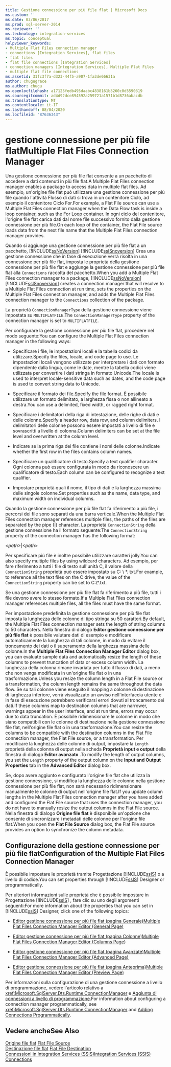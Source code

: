 ```yaml
---
title: Gestione connessione per più file flat | Microsoft Docs
ms.custom: ''
ms.date: 03/06/2017
ms.prod: sql-server-2014
ms.reviewer: ''
ms.technology: integration-services
ms.topic: conceptual
helpviewer_keywords:
- Multiple Flat Files connection manager
- connections [Integration Services], flat files
- flat files
- flat file connections [Integration Services]
- connection managers [Integration Services], Multiple Flat Files
- multiple flat file connections
ms.assetid: 31fc3f7a-d323-44f5-a907-1fa3de66631a
author: chugugrace
ms.author: chugu
ms.openlocfilehash: a17125fedb495daabc4838161b3260c0d5590319
ms.sourcegitcommit: ad4d92dce894592a259721a1571b1d8736abacdb
ms.translationtype: MT
ms.contentlocale: it-IT
ms.lasthandoff: 08/04/2020
ms.locfileid: "87636343"
---
```

# <a name="multiple-flat-files-connection-manager"></a><span data-ttu-id="91808-102">gestione connessione per più file flat</span><span class="sxs-lookup"><span data-stu-id="91808-102">Multiple Flat Files Connection Manager</span></span>
  <span data-ttu-id="91808-103">Una gestione connessione per più file flat consente a un pacchetto di accedere a dati contenuti in più file flat.</span><span class="sxs-lookup"><span data-stu-id="91808-103">A Multiple Flat Files connection manager enables a package to access data in multiple flat files.</span></span> <span data-ttu-id="91808-104">Ad esempio, un'origine file flat può utilizzare una gestione connessione per più file quando l'attività Flusso di dati si trova in un contenitore Ciclo, ad esempio il contenitore Ciclo For.</span><span class="sxs-lookup"><span data-stu-id="91808-104">For example, a Flat File source can use a Multiple Flat Files connection manager when the Data Flow task is inside a loop container, such as the For Loop container.</span></span> <span data-ttu-id="91808-105">In ogni ciclo del contenitore, l'origine file flat carica dati dal nome file successivo fornito dalla gestione connessione per più file.</span><span class="sxs-lookup"><span data-stu-id="91808-105">On each loop of the container, the Flat File source loads data from the next file name that the Multiple Flat Files connection manager provides.</span></span>  
  
 <span data-ttu-id="91808-106">Quando si aggiunge una gestione connessione per più file flat a un pacchetto, [!INCLUDE[ssNoVersion](../../includes/ssnoversion-md.md)] [!INCLUDE[ssISnoversion](../../includes/ssisnoversion-md.md)] Crea una gestione connessione che in fase di esecuzione verrà risolta in una connessione per più file flat, imposta le proprietà della gestione connessione per più file flat e aggiunge la gestione connessione per più file flat alla `Connections` raccolta del pacchetto.</span><span class="sxs-lookup"><span data-stu-id="91808-106">When you add a Multiple Flat Files connection manager to a package, [!INCLUDE[ssNoVersion](../../includes/ssnoversion-md.md)] [!INCLUDE[ssISnoversion](../../includes/ssisnoversion-md.md)] creates a connection manager that will resolve to a Multiple Flat Files connection at run time, sets the properties on the Multiple Flat Files connection manager, and adds the Multiple Flat Files connection manager to the `Connections` collection of the package.</span></span>  
  
 <span data-ttu-id="91808-107">La proprietà `ConnectionManagerType` della gestione connessione viene impostata su `MULTIFLATFILE`.</span><span class="sxs-lookup"><span data-stu-id="91808-107">The `ConnectionManagerType` property of the connection manager is set to `MULTIFLATFILE`.</span></span>  
  
 <span data-ttu-id="91808-108">Per configurare la gestione connessione per più file flat, procedere nel modo seguente:</span><span class="sxs-lookup"><span data-stu-id="91808-108">You can configure the Multiple Flat Files connection manager in the following ways:</span></span>  
  
-   <span data-ttu-id="91808-109">Specificare i file, le impostazioni locali e la tabella codici da utilizzare.</span><span class="sxs-lookup"><span data-stu-id="91808-109">Specify the files, locale, and code page to use.</span></span> <span data-ttu-id="91808-110">Le impostazioni locali vengono utilizzate per interpretare i dati con formato dipendente dalla lingua, come le date, mentre la tabella codici viene utilizzata per convertire i dati stringa in formato Unicode.</span><span class="sxs-lookup"><span data-stu-id="91808-110">The locale is used to interpret locale-sensitive data such as dates, and the code page is used to convert string data to Unicode.</span></span>  
  
-   <span data-ttu-id="91808-111">Specificare il formato dei file.</span><span class="sxs-lookup"><span data-stu-id="91808-111">Specify the file format.</span></span> <span data-ttu-id="91808-112">È possibile utilizzare un formato delimitato, a larghezza fissa o non allineato a destra.</span><span class="sxs-lookup"><span data-stu-id="91808-112">You can use a delimited, fixed width, or ragged right format.</span></span>  
  
-   <span data-ttu-id="91808-113">Specificare i delimitatori della riga di intestazione, delle righe di dati e delle colonne.</span><span class="sxs-lookup"><span data-stu-id="91808-113">Specify a header row, data row, and column delimiters.</span></span> <span data-ttu-id="91808-114">I delimitatori delle colonne possono essere impostati a livello di file e sovrascritti a livello di colonna.</span><span class="sxs-lookup"><span data-stu-id="91808-114">Column delimiters can be set at the file level and overwritten at the column level.</span></span>  
  
-   <span data-ttu-id="91808-115">Indicare se la prima riga dei file contiene i nomi delle colonne.</span><span class="sxs-lookup"><span data-stu-id="91808-115">Indicate whether the first row in the files contains column names.</span></span>  
  
-   <span data-ttu-id="91808-116">Specificare un qualificatore di testo.</span><span class="sxs-lookup"><span data-stu-id="91808-116">Specify a text qualifier character.</span></span> <span data-ttu-id="91808-117">Ogni colonna può essere configurata in modo da riconoscere un qualificatore di testo.</span><span class="sxs-lookup"><span data-stu-id="91808-117">Each column can be configured to recognize a text qualifier.</span></span>  
  
-   <span data-ttu-id="91808-118">Impostare proprietà quali il nome, il tipo di dati e la larghezza massima delle singole colonne.</span><span class="sxs-lookup"><span data-stu-id="91808-118">Set properties such as the name, data type, and maximum width on individual columns.</span></span>  
  
 <span data-ttu-id="91808-119">Quando la gestione connessione per più file flat fa riferimento a più file, i percorsi dei file sono separati da una barra verticale.</span><span class="sxs-lookup"><span data-stu-id="91808-119">When the Multiple Flat Files connection manager references multiple files, the paths of the files are separated by the pipe (|) character.</span></span> <span data-ttu-id="91808-120">La proprietà `ConnectionString` della gestione connessione ha il formato seguente:</span><span class="sxs-lookup"><span data-stu-id="91808-120">The `ConnectionString` property of the connection manager has the following format:</span></span>  
  
 \<*path*>|\<*path*>  
  
 <span data-ttu-id="91808-121">Per specificare più file è inoltre possibile utilizzare caratteri jolly.</span><span class="sxs-lookup"><span data-stu-id="91808-121">You can also specify multiple files by using wildcard characters.</span></span> <span data-ttu-id="91808-122">Ad esempio, per fare riferimento a tutti i file di testo sull'unità C, il valore della `ConnectionString` proprietà può essere impostato su C: \\ \*. txt.</span><span class="sxs-lookup"><span data-stu-id="91808-122">For example, to reference all the text files on the C drive, the value of the `ConnectionString` property can be set to C:\\*.txt.</span></span>  
  
 <span data-ttu-id="91808-123">Se una gestione connessione per più file flat fa riferimento a più file, tutti i file devono avere lo stesso formato.</span><span class="sxs-lookup"><span data-stu-id="91808-123">If a Multiple Flat Files connection manager references multiple files, all the files must have the same format.</span></span>  
  
 <span data-ttu-id="91808-124">Per impostazione predefinita la gestione connessione per più file flat imposta la lunghezza delle colonne di tipo stringa su 50 caratteri.</span><span class="sxs-lookup"><span data-stu-id="91808-124">By default, the Multiple Flat Files connection manager sets the length of string columns to 50 characters.</span></span> <span data-ttu-id="91808-125">Nella finestra di dialogo **Editor gestione connessione per più file flat** è possibile valutare dati di esempio e modificare automaticamente la lunghezza di tali colonne, in modo da evitare il troncamento dei dati o il superamento della larghezza massima delle colonne.</span><span class="sxs-lookup"><span data-stu-id="91808-125">In the **Multiple Flat Files Connection Manager Editor** dialog box, you can evaluate sample data and automatically resize the length of these columns to prevent truncation of data or excess column width.</span></span> <span data-ttu-id="91808-126">La lunghezza della colonna rimane invariata per tutto il flusso di dati, a meno che non venga modificata in un'origine file flat o in una trasformazione.</span><span class="sxs-lookup"><span data-stu-id="91808-126">Unless you resize the column length in a Flat File source or a transformation, the column length remains the same throughout the data flow.</span></span> <span data-ttu-id="91808-127">Se su tali colonne viene eseguito il mapping a colonne di destinazione di larghezza inferiore, verrà visualizzato un avviso nell'interfaccia utente e in fase di esecuzione potrebbero verificarsi errori dovuti al troncamento dei dati.</span><span class="sxs-lookup"><span data-stu-id="91808-127">If these columns map to destination columns that are narrower, warnings appear in the user interface, and at run time, errors may occur due to data truncation.</span></span> <span data-ttu-id="91808-128">È possibile ridimensionare le colonne in modo che siano compatibili con le colonne di destinazione nella gestione connessione file flat, nell'origine file flat o in una trasformazione.</span><span class="sxs-lookup"><span data-stu-id="91808-128">You can resize the columns to be compatible with the destination columns in the Flat File connection manager, the Flat File source, or a transformation.</span></span> <span data-ttu-id="91808-129">Per modificare la lunghezza delle colonne di output, impostare la `Length` proprietà della colonna di output nella scheda **Proprietà input e output** della finestra di dialogo **Editor avanzato** .</span><span class="sxs-lookup"><span data-stu-id="91808-129">To modify the length of output columns, you set the `Length` property of the output column on the **Input and Output Properties** tab in the **Advanced Editor** dialog box.</span></span>  
  
 <span data-ttu-id="91808-130">Se, dopo avere aggiunto e configurato l'origine file flat che utilizza la gestione connessione, si modifica la lunghezza delle colonne nella gestione connessione per più file flat, non sarà necessario ridimensionare manualmente le colonne di output nell'origine file flat.</span><span class="sxs-lookup"><span data-stu-id="91808-130">If you update column lengths in the Multiple Flat Files connection manager after you have added and configured the Flat File source that uses the connection manager, you do not have to manually resize the output columns in the Flat File source.</span></span> <span data-ttu-id="91808-131">Nella finestra di dialogo **Origine file flat** è disponibile un'opzione che consente di sincronizzare i metadati delle colonne per l'origine file flat.</span><span class="sxs-lookup"><span data-stu-id="91808-131">When you open the **Flat File Source** dialog box, the Flat File source provides an option to synchronize the column metadata.</span></span>  
  
## <a name="configuration-of-the-multiple-flat-files-connection-manager"></a><span data-ttu-id="91808-132">Configurazione della gestione connessione per più file flat</span><span class="sxs-lookup"><span data-stu-id="91808-132">Configuration of the Multiple Flat Files Connection Manager</span></span>  
 <span data-ttu-id="91808-133">È possibile impostare le proprietà tramite Progettazione [!INCLUDE[ssIS](../../includes/ssis-md.md)] o a livello di codice.</span><span class="sxs-lookup"><span data-stu-id="91808-133">You can set properties through [!INCLUDE[ssIS](../../includes/ssis-md.md)] Designer or programmatically.</span></span>  
  
 <span data-ttu-id="91808-134">Per ulteriori informazioni sulle proprietà che è possibile impostare in Progettazione [!INCLUDE[ssIS](../../includes/ssis-md.md)] , fare clic su uno degli argomenti seguenti:</span><span class="sxs-lookup"><span data-stu-id="91808-134">For more information about the properties that you can set in [!INCLUDE[ssIS](../../includes/ssis-md.md)] Designer, click one of the following topics:</span></span>  
  
-   [<span data-ttu-id="91808-135">Editor gestione connessione per più file flat &#40;pagina Generale&#41;</span><span class="sxs-lookup"><span data-stu-id="91808-135">Multiple Flat Files Connection Manager Editor &#40;General Page&#41;</span></span>](../general-page-of-integration-services-designers-options.md)  
  
-   [<span data-ttu-id="91808-136">Editor gestione connessione per più file flat &#40;pagina Colonne&#41;</span><span class="sxs-lookup"><span data-stu-id="91808-136">Multiple Flat Files Connection Manager Editor &#40;Columns Page&#41;</span></span>](../multiple-flat-files-connection-manager-editor-columns-page.md)  
  
-   [<span data-ttu-id="91808-137">Editor gestione connessione per più file flat &#40;pagina Avanzate&#41;</span><span class="sxs-lookup"><span data-stu-id="91808-137">Multiple Flat Files Connection Manager Editor &#40;Advanced Page&#41;</span></span>](../multiple-flat-files-connection-manager-editor-advanced-page.md)  
  
-   [<span data-ttu-id="91808-138">Editor gestione connessione per più file flat &#40;pagina Anteprima&#41;</span><span class="sxs-lookup"><span data-stu-id="91808-138">Multiple Flat Files Connection Manager Editor &#40;Preview Page&#41;</span></span>](../multiple-flat-files-connection-manager-editor-preview-page.md)  
  
 <span data-ttu-id="91808-139">Per informazioni sulla configurazione di una gestione connessione a livello di programmazione, vedere l'articolo relativo a <xref:Microsoft.SqlServer.Dts.Runtime.ConnectionManager> e [Aggiunta di connessioni a livello di programmazione](../building-packages-programmatically/adding-connections-programmatically.md).</span><span class="sxs-lookup"><span data-stu-id="91808-139">For information about configuring a connection manager programmatically, see <xref:Microsoft.SqlServer.Dts.Runtime.ConnectionManager> and [Adding Connections Programmatically](../building-packages-programmatically/adding-connections-programmatically.md).</span></span>  
  
## <a name="see-also"></a><span data-ttu-id="91808-140">Vedere anche</span><span class="sxs-lookup"><span data-stu-id="91808-140">See Also</span></span>  
 <span data-ttu-id="91808-141">[Origine file flat](../data-flow/flat-file-source.md) </span><span class="sxs-lookup"><span data-stu-id="91808-141">[Flat File Source](../data-flow/flat-file-source.md) </span></span>  
 <span data-ttu-id="91808-142">[Destinazione file flat](../data-flow/flat-file-destination.md) </span><span class="sxs-lookup"><span data-stu-id="91808-142">[Flat File Destination](../data-flow/flat-file-destination.md) </span></span>  
 [<span data-ttu-id="91808-143">Connessioni in Integration Services &#40;SSIS&#41;</span><span class="sxs-lookup"><span data-stu-id="91808-143">Integration Services &#40;SSIS&#41; Connections</span></span>](integration-services-ssis-connections.md)  
  
  
